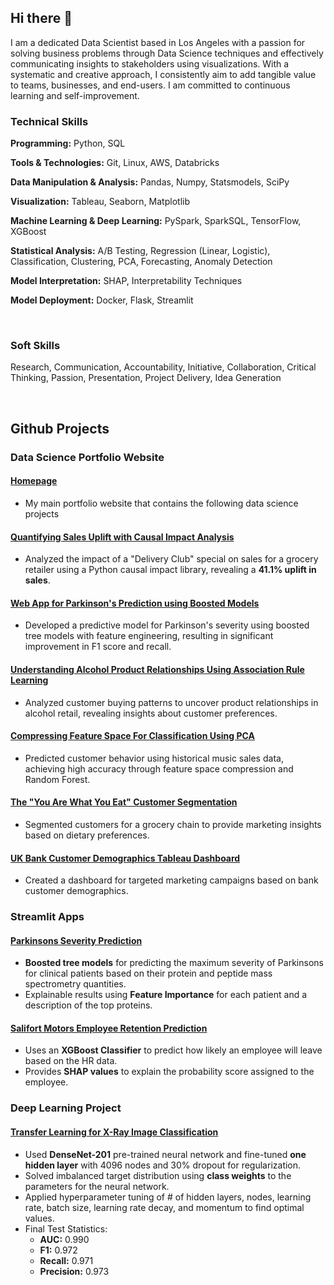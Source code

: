 ## Hi there 👋

I am a dedicated Data Scientist based in Los Angeles with a passion for solving business problems through Data Science techniques and effectively communicating insights to stakeholders using visualizations. With a systematic and creative approach, I consistently aim to add tangible value to teams, businesses, and end-users. I am committed to continuous learning and self-improvement.

### Technical Skills

**Programming:** Python, SQL

**Tools & Technologies:** Git, Linux, AWS, Databricks

**Data Manipulation & Analysis:** Pandas, Numpy, Statsmodels, SciPy

**Visualization:** Tableau, Seaborn, Matplotlib

**Machine Learning & Deep Learning:** PySpark, SparkSQL, TensorFlow, XGBoost

**Statistical Analysis:** A/B Testing, Regression (Linear, Logistic), Classification, Clustering, PCA, Forecasting, Anomaly Detection

**Model Interpretation:** SHAP, Interpretability Techniques

**Model Deployment:** Docker, Flask, Streamlit

<br>

### Soft Skills
Research, Communication, Accountability, Initiative, Collaboration, Critical Thinking, Passion, Presentation, Project Delivery, Idea Generation

<br>

## Github Projects

### Data Science Portfolio Website

#### [Homepage](https://dagartga.github.io/)
- My main portfolio website that contains the following data science projects
#### [Quantifying Sales Uplift with Causal Impact Analysis](https://dagartga.github.io/2024/03/10/causal-impact.html)
- Analyzed the impact of a "Delivery Club" special on sales for a grocery retailer using a Python causal impact library, revealing a **41.1% uplift in sales**.
#### [Web App for Parkinson's Prediction using Boosted Models](https://dagartga.github.io/2024/03/21/parkinsons-classification.html)
- Developed a predictive model for Parkinson's severity using boosted tree models with feature engineering, resulting in significant improvement in F1 score and recall.
#### [Understanding Alcohol Product Relationships Using Association Rule Learning](https://dagartga.github.io/2024/03/08/association-rule-learning.html)
- Analyzed customer buying patterns to uncover product relationships in alcohol retail, revealing insights about customer preferences.
#### [Compressing Feature Space For Classification Using PCA](https://dagartga.github.io/2024/03/07/pca.html)
- Predicted customer behavior using historical music sales data, achieving high accuracy through feature space compression and Random Forest.
#### [The "You Are What You Eat" Customer Segmentation](https://dagartga.github.io/2024/03/05/customer-segmentation.html)
- Segmented customers for a grocery chain to provide marketing insights based on dietary preferences.
#### [UK Bank Customer Demographics Tableau Dashboard](https://dagartga.github.io/2024/03/06/uk-bank-customer-analysis-with-tableau.html)
- Created a dashboard for targeted marketing campaigns based on bank customer demographics.
 
### Streamlit Apps

#### [Parkinsons Severity Prediction](https://boosted-models-for-parkinsons-prediction.streamlit.app/)
- **Boosted tree models** for predicting the maximum severity of Parkinsons for clinical patients based on their protein and peptide mass spectrometry quantities.
- Explainable results using **Feature Importance** for each patient and a description of the top proteins.
  
#### [Salifort Motors Employee Retention Prediction](https://salifort-motors-employee-retention.streamlit.app/)
- Uses an **XGBoost Classifier** to predict how likely an employee will leave based on the HR data.
- Provides **SHAP values** to explain the probability score assigned to the employee.

### Deep Learning Project

#### [Transfer Learning for X-Ray Image Classification](https://github.com/dagartga/Transfer_Learning_X-Ray_Classification)
- Used **DenseNet-201** pre-trained neural network and fine-tuned **one hidden layer** with 4096 nodes and 30% dropout for regularization.
- Solved imbalanced target distribution using **class weights** to the parameters for the neural network.
- Applied hyperparameter tuning of # of hidden layers, nodes, learning rate, batch size, learning rate decay, and momentum to find optimal values.
- Final Test Statistics:
    - **AUC:** 0.990
    - **F1:** 0.972
    - **Recall:** 0.971
    - **Precision:** 0.973 



<!--
**dagartga/dagartga** is a ✨ _special_ ✨ repository because its `README.md` (this file) appears on your GitHub profile.

Here are some ideas to get you started:

- 🔭 I’m currently working on ...
- 🌱 I’m currently learning ...
- 👯 I’m looking to collaborate on ...
- 🤔 I’m looking for help with ...
- 💬 Ask me about ...
- 📫 How to reach me: ...
- 😄 Pronouns: ...
- ⚡ Fun fact: ...
-->

